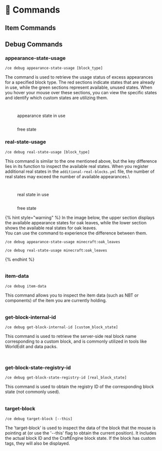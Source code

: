 # 🐚  Commands

## Item Commands

## Debug Commands

### appearance-state-usage

`/ce debug appearance-state-usage [block_type]`

The command is used to retrieve the usage status of excess appearances for a specified block type. The red sections indicate states that are already in use, while the green sections represent available, unused states. When you hover your mouse over these sections, you can view the specific states and identify which custom states are utilizing them.

<figure><img src="https://content.gitbook.com/content/OgvQ1fEJPROp7131PPlK/blobs/ZsqvpYSQpt2o4uhDUE3C/image.png" alt=""><figcaption></figcaption></figure>

<figure><img src="https://content.gitbook.com/content/OgvQ1fEJPROp7131PPlK/blobs/kMmfb8UeeAhOKASNSMx5/image.png" alt=""><figcaption><p>appearance state in use</p></figcaption></figure>

<figure><img src="https://content.gitbook.com/content/OgvQ1fEJPROp7131PPlK/blobs/blSWDyawRrCQDbXhfvGB/image.png" alt=""><figcaption><p>free state</p></figcaption></figure>

### real-state-usage

`/ce debug real-state-usage [block_type]`

This command is similar to the one mentioned above, but the key difference lies in its function to inspect the available real states. When you register additional real states in the `additional-real-blocks.yml` file, the number of real states may exceed the number of available appearances.\

<figure><img src="https://content.gitbook.com/content/OgvQ1fEJPROp7131PPlK/blobs/DXynVOE87LdmEvt821of/image.png" alt=""><figcaption></figcaption></figure>

<figure><img src="https://content.gitbook.com/content/OgvQ1fEJPROp7131PPlK/blobs/KD4bwQJMH8vYjvQnr8M2/image.png" alt=""><figcaption><p>real state in use</p></figcaption></figure>

<figure><img src="https://content.gitbook.com/content/OgvQ1fEJPROp7131PPlK/blobs/tI4QxOAKRLBDLgZgQ4cQ/image.png" alt=""><figcaption><p>free state</p></figcaption></figure>

{% hint style="warning" %}
In the image below, the upper section displays the available appearance states for oak leaves, while the lower section shows the available real states for oak leaves.\
You can use the command to experience the difference between them.

```
/ce debug appearance-state-usage minecraft:oak_leaves
```

```
/ce debug real-state-usage minecraft:oak_leaves
```

{% endhint %}

<figure><img src="https://content.gitbook.com/content/OgvQ1fEJPROp7131PPlK/blobs/1In5q6KSkwz62u0nsEvh/image.png" alt=""><figcaption></figcaption></figure>

### item-data

`/ce debug item-data`

This command allows you to inspect the item data (such as NBT or components) of the item you are currently holding.

<figure><img src="https://content.gitbook.com/content/OgvQ1fEJPROp7131PPlK/blobs/aPpHMG3j3evHchOBYGia/image.png" alt=""><figcaption></figcaption></figure>

### get-block-internal-id

`/ce debug get-block-internal-id [custom_block_state]`

This command is used to retrieve the server-side real block name corresponding to a custom block, and is commonly utilized in tools like WorldEdit and data packs.

<figure><img src="https://content.gitbook.com/content/OgvQ1fEJPROp7131PPlK/blobs/XQUPusg2dgKs7uOSvab5/image.png" alt=""><figcaption></figcaption></figure>

<figure><img src="https://content.gitbook.com/content/OgvQ1fEJPROp7131PPlK/blobs/W7IlQqRjFAGLxMvYl5Fu/image.png" alt=""><figcaption></figcaption></figure>

### get-block-state-registry-id

`/ce debug get-block-state-registry-id [real_block_state]`

This command is used to obtain the registry ID of the corresponding block state (not commonly used).

<figure><img src="https://content.gitbook.com/content/OgvQ1fEJPROp7131PPlK/blobs/b52WtGRjXNVDwqVG2yJc/image.png" alt=""><figcaption></figcaption></figure>

### target-block

`/ce debug target-block [--this]`

The 'target-block' is used to inspect the data of the block that the mouse is pointing at (or use the '--this' flag to obtain the current position). It includes the actual block ID and the CraftEngine block state. If the block has custom tags, they will also be displayed.

<figure><img src="https://content.gitbook.com/content/OgvQ1fEJPROp7131PPlK/blobs/9klMqxUp0n5OMxDNgzBF/image.png" alt=""><figcaption></figcaption></figure>
